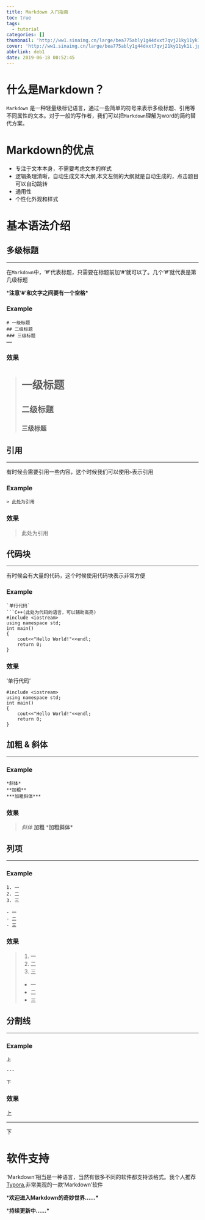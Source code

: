 ```yaml
---
title: Markdown 入门指南
toc: true
tags:
  - tutorial
categories: []
thumbnail: 'http://ww1.sinaimg.cn/large/bea775ably1g44dxxt7qvj21ky11yk1i.jpg'
cover: 'http://ww1.sinaimg.cn/large/bea775ably1g44dxxt7qvj21ky11yk1i.jpg'
abbrlink: deb1
date: 2019-06-18 00:52:45
---
```


# 什么是Markdown？

`Markdown` 是一种轻量级标记语言，通过一些简单的符号来表示多级标题、引用等不同属性的文本。对于一般的写作者，我们可以把`Markdown`理解为word的简约替代方案。

# Markdown的优点

- 专注于文本本身，不需要考虑文本的样式
- 逻辑条理清晰，自动生成文本大纲,本文左侧的大纲就是自动生成的，点击题目可以自动跳转
- 通用性
- 个性化外观和样式

# 基本语法介绍

## 多级标题

------

在`Markdown`中，‘#’代表标题，只需要在标题前加‘#’就可以了。几个‘#’就代表是第几级标题

***注意‘#’和文字之间要有一个空格\***

### Example

```
# 一级标题
## 二级标题
### 三级标题
……
```

### 效果

> # 一级标题
>
> ## 二级标题
>
> ### 三级标题

## 引用

------

有时候会需要引用一些内容，这个时候我们可以使用`>`表示引用

### Example

```
> 此处为引用
```

### 效果

> 此处为引用

## 代码块

------

有时候会有大量的代码，这个时候使用代码块表示非常方便

### Example

```
`单行代码`
​```C++(此处为代码的语言，可以辅助高亮)
#include <iostream>
using namespace std;
int main()
{
	cout<<"Hello World!"<<endl;
	return 0;
}
```

### 效果

‘单行代码’

```
#include <iostream>
using namespace std;
int main()
{
	cout<<"Hello World!"<<endl;
	return 0;
}
```

## 加粗 & 斜体

------

### Example

```
*斜体*
**加粗**
***加粗斜体***
```

### 效果

> *斜体*
> **加粗**
> ***加粗斜体\***

## 列项

------

### Example

```
1. 一
2. 二
3. 三

- 一
- 二
- 三
```

### 效果

> 1. 一
> 2. 二
> 3. 三
>
> - 一
> - 二
> - 三

## 分割线

------

### Example

```
上

---

下
```

### 效果

上

------

下

# 软件支持

‘Markdown’相当是一种语言，当然有很多不同的软件都支持该格式。我个人推荐[Typora](https://typora.io/),非常美观的一款‘Markdown’软件

***欢迎进入Markdown的奇妙世界……\***

***持续更新中……\***